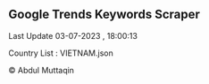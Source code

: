 

## Google Trends Keywords Scraper 
 
Last Update 03-07-2023 , 18:00:13

Country List :
VIETNAM.json



© Abdul Muttaqin 
